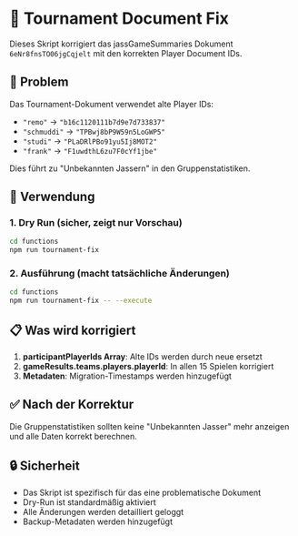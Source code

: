 # 🎯 Tournament Document Fix

Dieses Skript korrigiert das jassGameSummaries Dokument `6eNr8fnsTO06jgCqjelt` mit den korrekten Player Document IDs.

## 🔧 Problem

Das Tournament-Dokument verwendet alte Player IDs:
- `"remo"` → `"b16c1120111b7d9e7d733837"`
- `"schmuddi"` → `"TPBwj8bP9W59n5LoGWP5"`
- `"studi"` → `"PLaDRlPBo91yu5Ij8MOT2"`
- `"frank"` → `"F1uwdthL6zu7F0cYf1jbe"`

Dies führt zu "Unbekannten Jassern" in den Gruppenstatistiken.

## 🚀 Verwendung

### 1. Dry Run (sicher, zeigt nur Vorschau)
```bash
cd functions
npm run tournament-fix
```

### 2. Ausführung (macht tatsächliche Änderungen)
```bash
cd functions  
npm run tournament-fix -- --execute
```

## 📋 Was wird korrigiert

1. **participantPlayerIds Array**: Alte IDs werden durch neue ersetzt
2. **gameResults.teams.players.playerId**: In allen 15 Spielen korrigiert
3. **Metadaten**: Migration-Timestamps werden hinzugefügt

## ✅ Nach der Korrektur

Die Gruppenstatistiken sollten keine "Unbekannten Jasser" mehr anzeigen und alle Daten korrekt berechnen.

## 🔒 Sicherheit

- Das Skript ist spezifisch für das eine problematische Dokument
- Dry-Run ist standardmäßig aktiviert
- Alle Änderungen werden detailliert geloggt
- Backup-Metadaten werden hinzugefügt 